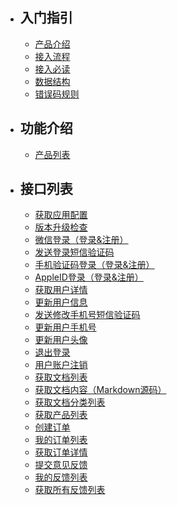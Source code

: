 - ## 入门指引
    - [产品介绍](/{{route}}/{{version}}/overview)
    - [接入流程](/{{route}}/{{version}}/follow)
    - [接入必读](/{{route}}/{{version}}/intro)
    - [数据结构](/{{route}}/{{version}}/struct)
    - [错误码规则](/{{route}}/{{version}}/code)

- ## 功能介绍
    - [产品列表](/{{route}}/{{version}}/app)

- ## 接口列表
    - [获取应用配置](/{{route}}/{{version}}/apis/app_config)
    - [版本升级检查](/{{route}}/{{version}}/apis/app_upgrade)
    - [微信登录（登录&注册）](/{{route}}/{{version}}/apis/login_wechat)
    - [发送登录短信验证码](/{{route}}/{{version}}/apis/login_verify_code)
    - [手机验证码登录（登录&注册）](/{{route}}/{{version}}/apis/login_mobile)
    - [AppleID登录（登录&注册）](/{{route}}/{{version}}/apis/login_apple)
    - [获取用户详情](/{{route}}/{{version}}/apis/user_info)
    - [更新用户信息](/{{route}}/{{version}}/apis/user_update_info)
    - [发送修改手机号短信验证码](/{{route}}/{{version}}/apis/user_update_verify_code)
    - [更新用户手机号](/{{route}}/{{version}}/apis/user_update_mobile)
    - [更新用户头像](/{{route}}/{{version}}/apis/user_update_avatar)
    - [退出登录](/{{route}}/{{version}}/apis/logout)
    - [用户账户注销](/{{route}}/{{version}}/apis/user_cancel)
    - [获取文档列表](/{{route}}/{{version}}/apis/article_list)
    - [获取文档内容（Markdown源码）](/{{route}}/{{version}}/apis/article_source)
    - [获取文档分类列表](/{{route}}/{{version}}/apis/article_cate_list)
    - [获取产品列表](/{{route}}/{{version}}/apis/product_list)
    - [创建订单](/{{route}}/{{version}}/apis/create_order)
    - [我的订单列表](/{{route}}/{{version}}/apis/order_list)
    - [获取订单详情](/{{route}}/{{version}}/apis/order_info)
    - [提交意见反馈](/{{route}}/{{version}}/apis/feedback)
    - [我的反馈列表](/{{route}}/{{version}}/apis/my_feedback)
    - [获取所有反馈列表](/{{route}}/{{version}}/apis/feedback_list)
